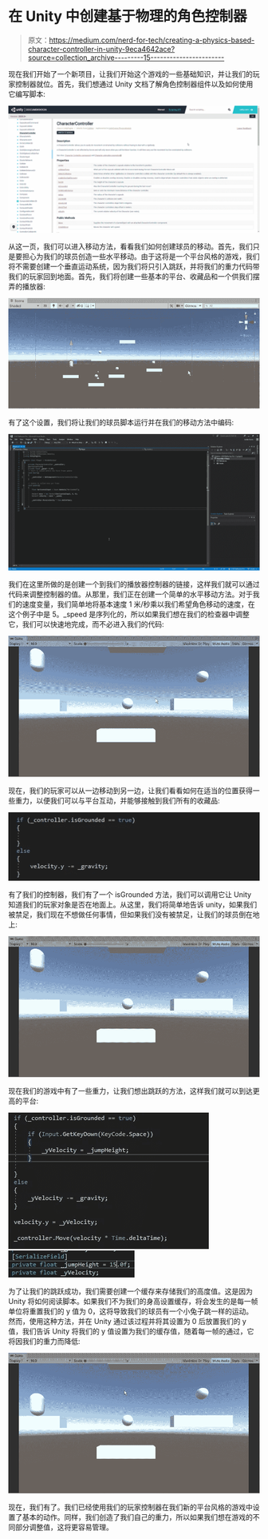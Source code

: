 # 在 Unity 中创建基于物理的角色控制器

> 原文：<https://medium.com/nerd-for-tech/creating-a-physics-based-character-controller-in-unity-9eca4642ace?source=collection_archive---------15----------------------->

现在我们开始了一个新项目，让我们开始这个游戏的一些基础知识，并让我们的玩家控制器就位。首先，我们想通过 Unity 文档了解角色控制器组件以及如何使用它编写脚本:

![](img/506aef8fb3c2754de116daae01b68a72.png)

从这一页，我们可以进入移动方法，看看我们如何创建球员的移动。首先，我们只是要担心为我们的球员创造一些水平移动。由于这将是一个平台风格的游戏，我们将不需要创建一个垂直运动系统，因为我们将只引入跳跃，并将我们的重力代码带我们的玩家回到地面。首先，我们将创建一些基本的平台、收藏品和一个供我们摆弄的播放器:

![](img/a8019361db7bbe8f5ff837269957d131.png)

有了这个设置，我们将让我们的球员脚本运行并在我们的移动方法中编码:

![](img/c4c3ee222b5d0a83a470e4fbbbb61834.png)

我们在这里所做的是创建一个到我们的播放器控制器的链接，这样我们就可以通过代码来调整控制器的值。从那里，我们正在创建一个简单的水平移动方法。对于我们的速度变量，我们简单地将基本速度 1 米/秒乘以我们希望角色移动的速度，在这个例子中是 5。_speed 是序列化的，所以如果我们想在我们的检查器中调整它，我们可以快速地完成，而不必进入我们的代码:

![](img/da263e4f79fccf5c53206aad8a5580d6.png)

现在，我们的玩家可以从一边移动到另一边，让我们看看如何在适当的位置获得一些重力，以便我们可以与平台互动，并能够接触到我们所有的收藏品:

![](img/892531eb2f78b8d18439e48a0e7891f7.png)

有了我们的控制器，我们有了一个 isGrounded 方法，我们可以调用它让 Unity 知道我们的玩家对象是否在地面上。从这里，我们将简单地告诉 unity，如果我们被禁足，我们现在不想做任何事情，但如果我们没有被禁足，让我们的球员倒在地上:

![](img/d6bac6f6818741ed178fd12d4b82ae5d.png)

现在我们的游戏中有了一些重力，让我们想出跳跃的方法，这样我们就可以到达更高的平台:

![](img/132f0d59893b9c2e7caccae98e6fd286.png)![](img/b1c377250aad68c3a7a5c10434061c7c.png)

为了让我们的跳跃成功，我们需要创建一个缓存来存储我们的高度值。这是因为 Unity 将如何阅读脚本。如果我们不为我们的身高设置缓存，将会发生的是每一帧单位将重置我们的 y 值为 0，这将导致我们的球员有一个小兔子跳一样的运动。然而，使用这种方法，并在 Unity 通过该过程并将其设置为 0 后放置我们的 y 值，我们告诉 Unity 将我们的 y 值设置为我们的缓存值，随着每一帧的通过，它将因我们的重力而降低:

![](img/e46d6eacbd452261b947117a0985e6dc.png)

现在，我们有了。我们已经使用我们的玩家控制器在我们新的平台风格的游戏中设置了基本的动作。同样，我们创造了我们自己的重力，所以如果我们想在游戏的不同部分调整值，这将更容易管理。